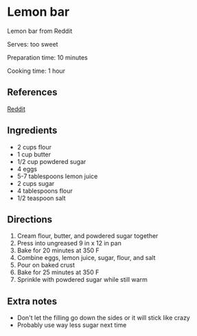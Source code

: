 # Lemon bar

Lemon bar from Reddit

Serves: too sweet

Preparation time: 10 minutes

Cooking time: 1 hour

## References

[Reddit](https://www.reddit.com/r/Old_Recipes/comments/c1x1k1/grandmas_lemon_bars_aka_the_hit_at_every_family/)

## Ingredients

- 2 cups flour
- 1 cup butter
- 1/2 cup powdered sugar
- 4 eggs
- 5-7 tablespoons lemon juice
- 2 cups sugar
- 4 tablespoons flour
- 1/2 teaspoon salt

## Directions

1. Cream flour, butter, and powdered sugar together
2. Press into ungreased 9 in x 12 in pan
3. Bake for 20 minutes at 350 F
4. Combine eggs, lemon juice, sugar, flour, and salt
5. Pour on baked crust
6. Bake for 25 minutes at 350 F
7. Sprinkle with powdered sugar while still warm

## Extra notes

- Don't let the filling go down the sides or it will stick like crazy
- Probably use way less sugar next time
